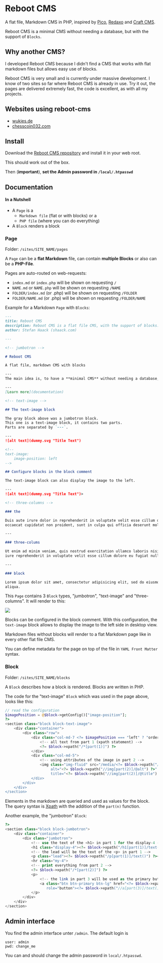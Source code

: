 # Reboot CMS

A flat file, Markdown CMS in PHP, inspired by [Pico](http://picocms.org), [Redaxo](https://redaxo.org/) and
[Craft CMS](https://craftcms.com/).

Reboot CMS is a minimal CMS without needing a database, but with the support of `Blocks`.

## Why another CMS?

I developed Reboot CMS because I didn't find a CMS that works with flat markdown files but allows easy use of blocks.

Reboot CMS is very small and is currently under massive development. I know of two sites so far where Reboot CMS is
already in use. Try it out, the pages are delivered extremely fast, the code is excellent, as with all my projects.

## Websites using reboot-cms

- [wukies.de](https://wukies.de)
- [chesscoin032.com](https://chesscoin032.com)

## Install

Download the [Reboot CMS repository](https://github.com/shaack/reboot-cms) and
install it in your web root.

This should work out of the box.

Then (**important**), **set the Admin password in `/local/.htpasswd`**

## Documentation

#### In a Nutshell

- A `Page` is a
    - `Markdown file` (flat or with blocks) or a
    - `PHP file` (where you can do everything)
- A `Block` renders a block

### Page

Folder: `/sites/SITE_NAME/pages`

A `Page` can be a **flat Markdown** file, can contain **multiple Blocks** or also can be a **PHP-File**.

Pages are auto-routed on web-requests:

- `index.md` or `index.php` will be shown on requesting `/`
- `NAME.md` or `NAME.php` will be shown on requesting `/NAME`
- `FOLDER/index.md` (or .php) will be shown on requesting `/FOLDER`
- `FOLDER/NAME.md` (or .php) will be shown on requesting `/FOLDER/NAME`

Example for a Markdown `Page` with `Blocks`:

```markdown
---
title: Reboot CMS 
description: Reboot CMS is a flat file CMS, with the support of blocks. 
author: Stefan Haack (shaack.com)

---

<!-- jumbotron -->

# Reboot CMS

A flat file, markdown CMS with blocks

---
The main idea is, to have a **minimal CMS** without needing a database, but with the support of blocks.

---
[Learn more](documentation)

<!-- text-image -->

## The text-image block

The gray block above was a jumbotron block. 
This one is a text-image block, it contains two parts. 
Parts are separated by `---`.

---
![alt text](dummy.svg "Title Text")

<!-- 
text-image:
    image-position: left
-->

## Configure blocks in the block comment

The text-image block can also display the image to the left.

---
![alt text](dummy.svg "Title Text")>

<!-- three-columns -->

### the

Duis aute irure dolor in reprehenderit in voluptate velit esse cillum dolore eu fugiat nulla pariatur. Excepteur sint
occaecat cupidatat non proident, sunt in culpa qui officia deserunt mollit anim id est.

---

### three-colums

Ut enim ad minim veniam, quis nostrud exercitation ullamco laboris nisi ut aliquid ex ea commodi consequat. Quis aute
iure reprehenderit in voluptate velit esse cillum dolore eu fugiat nulla pariatur.

---

### block

Lorem ipsum dolor sit amet, consectetur adipisicing elit, sed do eiusmod tempor incididunt ut labore et dolore magna
aliqua.

```

This `Page` contains 3 `Block` types, "jumbotron", "text-image" and "three-columns". It will render to this:

![](https://shaack.com/projekte/assets/img/reboot-cms-index.png)

Blocks can be configured in the block comment. With this configuration, the `text-image`
block allows to display the image to the left side in desktop view.

Markdown files without blocks will render to a flat Markdown page like in every other flat file CMS.

You can define metadata for the page on top of the file in `YAML Front Matter` syntax.

### Block

Folder: `/sites/SITE_NAME/blocks`

A `Block` describes how a block is rendered. Blocks are written in PHP.

The code for the "text-image" `Block` which was used in the page above, looks like this:

```php
// read the configuration
$imagePosition = @$block->getConfig()["image-position"];
?>
<section class="block block-text-image">
    <div class="container">
        <div class="row">
            <div class="col-md-7 <?= $imagePosition === "left" ? "order-md-1" : "" ?>">
                <!-- all text from part 1 (xpath statement) -->
                <?= $block->xpath("/*[part(1)]") ?>
            </div>
            <div class="col-md-5">
                <!-- using attributes of the image in part 2 -->
                <img class="img-fluid" src="/media/<?= $block->xpath("//img[part(2)]/@core") ?>"
                     alt="<?= $block->xpath("//img[part(2)]/@alt") ?>"
                     title="<?= $block->xpath("//img[part(2)]/@title") ?>"/>
            </div>
        </div>
    </div>
</section>
```

Elements in the markdown are queried and used as values for the block. The query syntax
is [Xpath](https://devhints.io/xpath) with the addition of the `part(n)` function.

Another example, the "jumbotron" `Block`:

```php
?>
<section class="block block-jumbotron">
    <div class="container">
        <div class="jumbotron">
            <!-- use the text of the <h1> in part 1 for the display-4 -->
            <h1 class="display-4"><?= $block->xpath("/h1[part(1)]/text()") ?></h1>
            <!-- the lead will be the text of the <p> in part 1 -->
            <p class="lead"><?= $block->xpath("/p[part(1)]/text()") ?></p>
            <hr class="my-4">
            <!-- print everything from part 2 -->
            <?= $block->xpath("/*[part(2)]") ?>
            <p>
                <!-- the link in part 3 will be used as the primary button -->
                <a class="btn btn-primary btn-lg" href="<?= $block->xpath("//a[part(3)]/@href") ?>"
                   role="button"><?= $block->xpath("//a[part(3)]/text()") ?></a>
            </p>
        </div>
    </div>
</section>
```

## Admin interface

You find the admin interface unter `/admin`. The default login is
```
user: admin
pwd: change_me
```
You can and should change the admin password in `local/.htpasswd`. 
